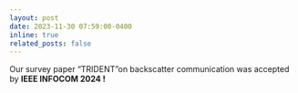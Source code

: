 ```yaml
---
layout: post
date: 2023-11-30 07:59:00-0400
inline: true
related_posts: false
---
```


Our survey paper “TRIDENT”on backscatter communication was accepted by <strong>IEEE INFOCOM 2024 !</strong>
